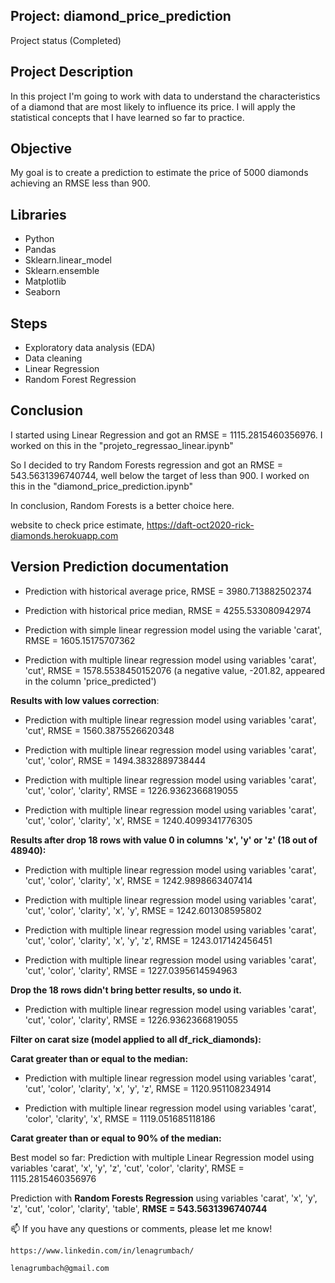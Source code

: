 ## Project:  diamond_price_prediction
  Project status (Completed)
  
## Project Description
  In this project I'm going to work with data to understand the characteristics of a diamond that are most likely to influence its price. I will apply the statistical concepts that I have learned so far to practice.
    
## Objective
  My goal is to create a prediction to estimate the price of 5000 diamonds achieving an RMSE less than 900.
  
## Libraries 
  - Python
  - Pandas
  - Sklearn.linear_model
  - Sklearn.ensemble
  - Matplotlib
  - Seaborn

## Steps
  - Exploratory data analysis (EDA)
  - Data cleaning
  - Linear Regression
  - Random Forest Regression
  
## **Conclusion**

I started using Linear Regression and got an RMSE = 1115.2815460356976. I worked on this in the "projeto_regressao_linear.ipynb"

So I decided to try Random Forests regression and got an RMSE = 543.5631396740744, well below the target of less than 900. I worked on this in the "diamond_price_prediction.ipynb"

In conclusion, Random Forests is a better choice here.

website to check price estimate, https://daft-oct2020-rick-diamonds.herokuapp.com

## Version Prediction documentation

  - Prediction with historical average price, RMSE = 3980.713882502374

  - Prediction with historical price median, RMSE = 4255.533080942974

  - Prediction with simple linear regression model using the variable 'carat', RMSE = 1605.15175707362

  - Prediction with multiple linear regression model using variables 'carat', 'cut', RMSE = 1578.5538450152076 (a negative value, -201.82, appeared in the column 'price_predicted')

**Results with low values correction**:

  - Prediction with multiple linear regression model using variables 'carat', 'cut', RMSE = 1560.3875526620348

  - Prediction with multiple linear regression model using variables 'carat', 'cut', 'color', RMSE = 1494.3832889738444

  - Prediction with multiple linear regression model using variables 'carat', 'cut', 'color', 'clarity', RMSE = 1226.9362366819055

  - Prediction with multiple linear regression model using variables 'carat', 'cut', 'color', 'clarity', 'x', RMSE = 1240.4099341776305

**Results after drop 18 rows with value 0 in columns 'x', 'y' or 'z' (18 out of 48940):**

  - Prediction with multiple linear regression model using variables 'carat', 'cut', 'color', 'clarity', 'x', RMSE = 1242.9898663407414

  - Prediction with multiple linear regression model using variables 'carat', 'cut', 'color', 'clarity', 'x', 'y', RMSE = 1242.601308595802

  - Prediction with multiple linear regression model using variables 'carat', 'cut', 'color', 'clarity', 'x', 'y', 'z', RMSE = 1243.017142456451

  - Prediction with multiple linear regression model using variables 'carat', 'cut', 'color', 'clarity', RMSE = 1227.0395614594963

**Drop the 18 rows didn't bring better results, so undo it.**

  - Prediction with multiple linear regression model using variables 'carat', 'cut', 'color', 'clarity', RMSE = 1226.9362366819055

**Filter on carat size (model applied to all df_rick_diamonds):**
  
  **Carat greater than or equal to the median:**

  - Prediction with multiple linear regression model using variables 'carat', 'cut', 'color', 'clarity', 'x', 'y', 'z', RMSE = 1120.951108234914

  - Prediction with multiple linear regression model using variables 'carat', 'color', 'clarity', 'x', RMSE = 1119.051685118186
  
  **Carat greater than or equal to 90% of the median:**
  
  Best model so far: Prediction with multiple Linear Regression model using variables 'carat', 'x', 'y', 'z', 'cut', 'color', 'clarity', RMSE = 1115.2815460356976

  Prediction with **Random Forests Regression** using variables 'carat', 'x', 'y', 'z', 'cut', 'color', 'clarity', 'table', **RMSE = 543.5631396740744**
  
 
 
 📫 If you have any questions or comments, please let me know!
    
    https://www.linkedin.com/in/lenagrumbach/
    
    lenagrumbach@gmail.com
  

